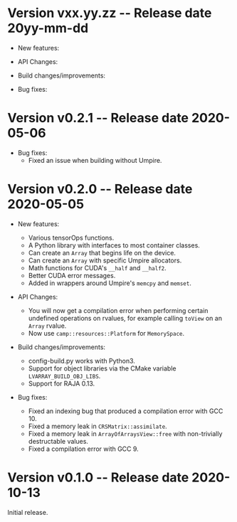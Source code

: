 Version vxx.yy.zz -- Release date 20yy-mm-dd
============================================

* New features:

* API Changes:

* Build changes/improvements:

* Bug fixes:

Version v0.2.1 -- Release date 2020-05-06
============================================

* Bug fixes:
  * Fixed an issue when building without Umpire.

Version v0.2.0 -- Release date 2020-05-05
============================================

* New features:
  * Various tensorOps functions.
  * A Python library with interfaces to most container classes.
  * Can create an `Array` that begins life on the device.
  * Can create an `Array` with specific Umpire allocators.
  * Math functions for CUDA's `__half` and `__half2`.
  * Better CUDA error messages.
  * Added in wrappers around Umpire's `memcpy` and `memset`.

* API Changes:
  * You will now get a compilation error when performing certain undefined operations on rvalues, for example calling `toView` on an `Array` rvalue.
  * Now use `camp::resources::Platform` for `MemorySpace`.

* Build changes/improvements:
  * config-build.py works with Python3.
  * Support for object libraries via the CMake variable `LVARRAY_BUILD_OBJ_LIBS`.
  * Support for RAJA 0.13.

* Bug fixes:
  * Fixed an indexing bug that produced a compilation error with GCC 10.
  * Fixed a memory leak in `CRSMatrix::assimilate`.
  * Fixed a memory leak in `ArrayOfArraysView::free` with non-trivially destructable values.
  * Fixed a compilation error with GCC 9.

Version v0.1.0 -- Release date 2020-10-13
=========================================

Initial release.
